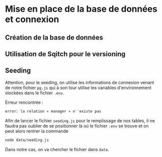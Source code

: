 # Mise en place de la base de données et connexion

## Création de la base de données

## Utilisation de Sqitch pour le versioning

## Seeding

Attention, pour le seeding, on utilise les informations de connexion venant de notre fichier `pg.js` qui à son tour utilise les variables d'environnement stockées dans le fichier `.env`.

Erreur rencontrée :

```sh
error: la relation « manager » n''existe pas
```

Afin de lancer le fichier `seeding.js` pour le remplissage de nos tables, il ne faudra pas oublier de se positionner là où le fichier `.env` se trouve et on peut alors rentrer la commande

```sh
node data/seeding.js
```

Dans notre cas, on va chercher le fichier dans `data`.
